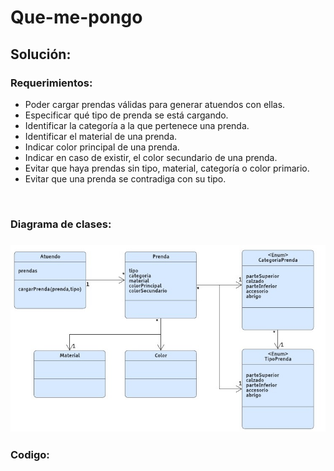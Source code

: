 # Que-me-pongo
<h2>Solución: </h2>
<h3>Requerimientos: </h3>
<ul>
<li>Poder cargar  prendas válidas para generar atuendos con ellas.</li>
<li>Especificar qué tipo de prenda se está cargando.</li>
<li>Identificar la categoría a la que pertenece una prenda.</li>
<li>Identificar el material de una prenda.</li>
<li>Indicar color principal de una prenda.</li>
<li>Indicar en caso de existir, el color secundario de una prenda.</li>	
<li>Evitar que haya prendas sin tipo, material, categoría o color primario.</li>
<li>Evitar que una prenda se contradiga con su tipo.</li>
</ul>
<br>
<h3>Diagrama de clases:<h3>
<IMG src="diagDeClases.jpeg">
  
 <br>
<h3> Codigo: </h3>

<td id="textoExterno">
<object type="text/plain" data="codigo.java"></object>
</td>

